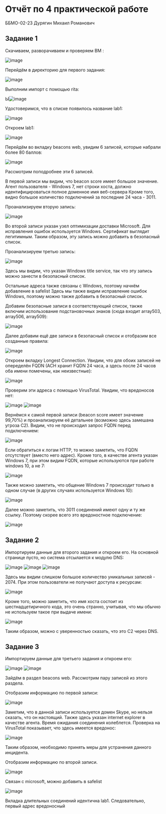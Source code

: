 # Отчёт по 4 практической работе
ББМО-02-23 Дурягин Михаил Романович
## Задание 1
Скачиваем, разворачиваем и проверяем ВМ :

![image](https://github.com/user-attachments/assets/0ae7b6fa-c117-484d-a28c-c727e7be4e5b)

Перейдём в директорию для первого задания:

![image](https://github.com/user-attachments/assets/247bbf85-d9ca-4a0a-9f7a-7487f8635aa3)

Выполним импорт с помощью rita:

Ы![image](https://github.com/user-attachments/assets/2a41e507-0872-4f13-8f39-5a0395c2bb21)

Удостоверимся, что в списке появилось название lab1:

![image](https://github.com/user-attachments/assets/e275b8f7-229a-41de-b0bd-8b5bf1013871)

Откроем lab1:

![image](https://github.com/user-attachments/assets/db7ef876-5796-4f51-9faa-74bee821cdb0)

Перейдём во вкладку beacons web, увидим 6 записей, которые набрали более 80 баллов:

![image](https://github.com/user-attachments/assets/90692689-77f4-4374-8ed1-15ddbf47c259)

Рассмотрим поподробнее эти 6 записей. 

В первой записи мы видим, что beacon score имеет большое значение. 
Агент пользователя - Windows 7, нет строки хоста, должно идентифицироваться полное доменное имя веб-сервера 
Кроме того, видно большое количество подключений за последние 24 часа - 3011.

Проанализируем вторую запись:

![image](https://github.com/user-attachments/assets/18637076-14c4-4523-9aba-4eacfb3ec364)

Во второй записи указан узел оптимизации доставки Microsoft. Для исправления ошибок используется Windows.
Сертификат выглядит легитимным. Таким образом, эту запись можно добавить в безопасный список. 

Проанализируем третью запись:

![image](https://github.com/user-attachments/assets/d41dd1f4-aef3-491f-8934-956f61acd902)

Здесь мы видим, что указан Windows title service, так что эту запись можно занести в безопасный список.

Остальные адреса также связаны с Windows, поэтому начнём добавление в safelist
Здесь мы также видим исправление ошибок Windows, поэтому можно также добавить в безопасный список.

Добавим безопасные записи в соответствующий список, также включим использование подстановочных знаков
(сюда входит array503, array506, array509):

![image](https://github.com/user-attachments/assets/57ce9b5a-f059-4ee9-b408-29532eb5fde9)

Далее добавим ещё две записи в безопасный список и отобразим все созданные правила:

![image](https://github.com/user-attachments/assets/4f0704aa-1aae-4b74-9e70-94f5f04938a4)

Откроем вкладку Longest Connection. Увидим, что для обоих записей не опеределён FQDN (ACH хранит FQDN 24 часа, 
а здесь после 24 часов оба имени помечены, как неизвестные):

![image](https://github.com/user-attachments/assets/4e9e08bc-bfd1-45e5-adf3-c96fd3e2d190)

Проверим эти адреса с помощью VirusTotal. Увидим, что вредоносов нет:

![image](https://github.com/user-attachments/assets/2164faa2-da14-449a-8fa8-eea9c231f38b)
![image](https://github.com/user-attachments/assets/2cf9ff41-1a98-40fc-983d-c028c0267ecc)

Вернёмся к самой первой записи (beacon score имеет значение 99,70%) и проанализируем её детальнее
(возможно здесь замешана угроза С2). Видим, что не происходил запрос FQDN перед подключением:

![image](https://github.com/user-attachments/assets/942b294a-1dd9-47fc-b275-a8c43644b269)

Если обратиться к логам HTTP, то можно заметить, что  FQDN отсутствует (вместо него адрес).
Кроме того, в качестве агента указан Windows 7, при этом видим FQDN, которые используются при работе windows 10, а не 7:

![image](https://github.com/user-attachments/assets/e4a4b8e6-86f5-4f27-bb19-43428aec187e)

Также можно заметить, что общение Windows 7 происходит только в одном случае (в других случаях используется Windows 10):

![image](https://github.com/user-attachments/assets/d779e492-a625-4162-ba52-f8546664334f)

Далее можно заметить, что 3011 соединений имеют одну и ту же ссылку.
Поэтому скорее всего это вредоностное подключение:

![image](https://github.com/user-attachments/assets/0b9be39b-1dae-49a6-a02c-8d758857b0c9)

## Задание 2
Импортируем данные для второго задания и откроем его.
На основной странице пусто, но система отсылается к модулю DNS:

![image](https://github.com/user-attachments/assets/7ee1ecc5-9d63-47ed-b902-eada8f9883ce)
![image](https://github.com/user-attachments/assets/32849629-aab6-433c-ae9b-6cc163278d0b)
![image](https://github.com/user-attachments/assets/c9aa25ce-3c25-4cdc-82a0-ff8c9466d901)

Здесь мы видим слишком большое количество уникальных записей - 2074. При этом пользователи не получают доступа к ресурсам:

![image](https://github.com/user-attachments/assets/174e61da-6c37-4a2a-aca2-aac62def9d74)

Кроме того, можно заметить, что имя хоста состоит из шестнадцетиричного кода, это очень странно, учитывая,
что мы обычно не используем такое при выдаче имени:

![image](https://github.com/user-attachments/assets/0658ab48-64de-4321-814d-2f6f16a6d1b0)

Таким образом, можно с уверенностью сказать, что это C2 через DNS.

## Задание 3
Импортируем данные для третьего задания и откроем его:

![image](https://github.com/user-attachments/assets/75cb60d7-e5af-4329-8c35-ce58ae106242)
![image](https://github.com/user-attachments/assets/101eddd4-9063-4e1d-8a9b-72fc1a624c49)

Зайдём в раздел beacons web. Рассмотрим пару записей из этого раздела.

Отобразим информацию по первой записи:

![image](https://github.com/user-attachments/assets/99eaa4f2-c49d-4a46-b03e-a22b43a44f58)

Заметим, что в данной записи используется домен Skype, но нельзя сказать, что он настоящий.
Также здесь указан internet explorer в качестве агента. Время ожидания соединения колеблется. 
Проверка на VirusTotal показывает, что здесь имеется вредонос:

![image](https://github.com/user-attachments/assets/af8b595b-919a-49a9-9cbe-693717d93b9e)

Таким образом, необходимо принять меры для устранения данного инцидента.

Отобразим информацию по второй записи.

![image](https://github.com/user-attachments/assets/a769d336-75b6-4837-8ca0-fd92ba2988d9)

Связан с microsoft, можно добавить в safelist

![image](https://github.com/user-attachments/assets/bbef767e-4c7c-4361-a7e4-d97c2e42c04c)

Вкладка длительных соединений идентична lab1. Следовательно, первый адрес вредоносный
